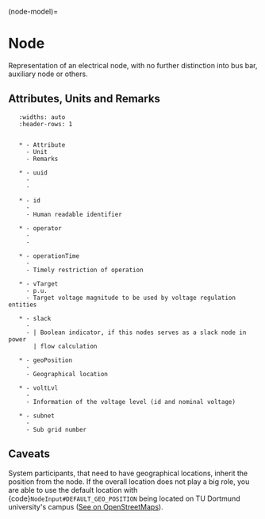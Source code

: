 (node-model)=

# Node

Representation of an electrical node, with no further distinction into bus bar, auxiliary node or others.

## Attributes, Units and Remarks

```{list-table}
   :widths: auto
   :header-rows: 1


   * - Attribute
     - Unit
     - Remarks

   * - uuid
     -
     -

   * - id
     -
     - Human readable identifier

   * - operator
     -
     -

   * - operationTime
     -
     - Timely restriction of operation

   * - vTarget
     - p.u.
     - Target voltage magnitude to be used by voltage regulation entities

   * - slack
     -
     - | Boolean indicator, if this nodes serves as a slack node in power
       | flow calculation

   * - geoPosition
     -
     - Geographical location

   * - voltLvl
     -
     - Information of the voltage level (id and nominal voltage)

   * - subnet
     -
     - Sub grid number

```

## Caveats

System participants, that need to have geographical locations, inherit the position from the node.
If the overall location does not play a big role, you are able to use the default location with
{code}`NodeInput#DEFAULT_GEO_POSITION` being located on TU Dortmund university's campus ([See on OpenStreetMaps](https://www.openstreetmap.org/search?query=51.4843281%2C%207.4116482#map=15/51.4843/7.4117)).
